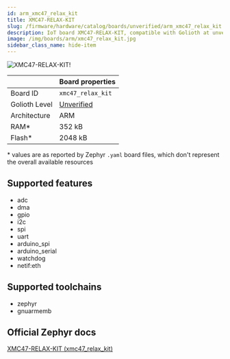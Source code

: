 ```yaml
---
id: arm_xmc47_relax_kit
title: XMC47-RELAX-KIT
slug: /firmware/hardware/catalog/boards/unverified/arm_xmc47_relax_kit
description: IoT board XMC47-RELAX-KIT, compatible with Golioth at unverified level.
image: /img/boards/arm/xmc47_relax_kit.jpg
sidebar_class_name: hide-item
---
```


[//]: # (This is an auto-generated file, do not edit! Changes to it will be lost upon re-generation)

![XMC47-RELAX-KIT!](/img/boards/arm/xmc47_relax_kit.jpg "XMC47-RELAX-KIT")

|                | Board properties     |
| -------------  | -------------------- |
| Board ID       | `xmc47_relax_kit` |
| Golioth Level  | [Unverified](/firmware/hardware#unverified-boards) |
| Architecture   | ARM |
| RAM*           | 352 kB |
| Flash*         | 2048 kB |

\* values are as reported by Zephyr `.yaml` board files, which don't represent the overall available resources



## Supported features

* adc
* dma
* gpio
* i2c
* spi
* uart
* arduino_spi
* arduino_serial
* watchdog
* netif:eth

## Supported toolchains

* zephyr
* gnuarmemb

## Official Zephyr docs

[XMC47-RELAX-KIT (xmc47_relax_kit)](https://docs.zephyrproject.org/3.6.0/boards/arm/xmc47_relax_kit/doc/index.html)
